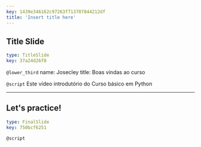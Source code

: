 ```yaml
---
key: 1439e346162c97263f713707844212df
title: 'Insert title here'
---
```


## Title Slide

```yaml
type: TitleSlide
key: 37a24d26f8
```

`@lower_third`
name: Josecley
title: Boas vindas ao curso

`@script`
Este vídeo introdutório do Curso básico em Python

---

## Let's practice!

```yaml
type: FinalSlide
key: 750bcf6251
```

`@script`
